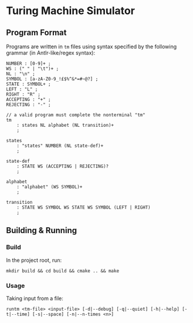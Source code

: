 # Turing Machine Simulator

## Program Format

Programs are written in `tm` files using syntax specified by the following grammar (in Antlr-like/regex syntax):
```
NUMBER : [0-9]+ ;
WS : (" " | "\t")+ ;
NL : "\n" ;
SYMBOL : [a-zA-Z0-9_!£$%^&*=#~@?] ;
STATE : SYMBOL+ ;
LEFT : "L" ;
RIGHT : "R" ;
ACCEPTING : "+" ;
REJECTING : "-" ;

// a valid program must complete the nonterminal "tm"
tm
    : states NL alphabet (NL transition)+
    ;

states
    : "states" NUMBER (NL state-def)+
    ;

state-def
    : STATE WS (ACCEPTING | REJECTING)?
    ;

alphabet
    : "alphabet" (WS SYMBOL)+
    ;

transition
    : STATE WS SYMBOL WS STATE WS SYMBOL (LEFT | RIGHT)
    ; 
```

## Building & Running

### Build

In the project root, run:
```
mkdir build && cd build && cmake .. && make
```

### Usage

Taking input from a file:
```
runtm <tm-file> <input-file> [-d|--debug] [-q|--quiet] [-h|--help] [-t|--time] [-s|--space] [-n|--n-times <n>]
```
